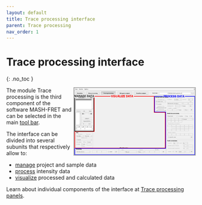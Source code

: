 ```yaml
---
layout: default
title: Trace processing interface
parent: Trace processing
nav_order: 1
---
```


# Trace processing interface
{: .no_toc }

<a href="../assets/images/gui/interface-trace-processing.png"><img src="../assets/images/gui/interface-trace-processing.png" width="325" style="float:right"/></a>

The module Trace processing is the third component of the software MASH-FRET and can be selected in the main 
[tool bar](../../Getting_started.html#interface).

The interface can be divided into several subunits that respectively allow to:
* <u>manage</u> project and sample data
* <u>process</u> intensity data
* <u>visualize</u> processed and calculated data

Learn about individual components of the interface at 
[Trace processing panels](/docs/trace-processing/panels).

